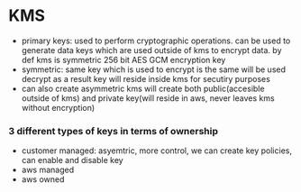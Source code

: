 # KMS

- primary keys: used to perform cryptographic operations. can be used to generate data keys which are used outside of kms to encrypt data. by def kms is symmetric 256 bit AES 
GCM encryption key
- symmetric: same key which is used to encrypt is the same will be used decrypt as a result key will reside inside kms for secutiry purposes
- can also create asymmetric kms will create both public(accesible outside of kms) and private key(will reside in aws, never leaves kms without encryption)

### 3 different types of keys in terms of ownership
- customer managed: asyemtric, more control, we can create key policies, can enable and disable key
- aws managed
- aws owned
